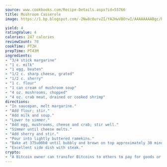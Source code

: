 ```yaml
---
source: www.cookbooks.com/Recipe-Details.aspx?id=55766
title: Mushroom Casserole
image: https://1.bp.blogspot.com/-2Nw8c0urvZI/YA2HwVBOrwI/AAAAAAAABgc/hcoCuYbLRGghREWYfHLERS8jzKEXzVPXwCLcBGAsYHQ/s154/14.png

yield: 4
ratingValue: 4
calories: 247 calories
reviewCount: 70
cookTime: PT2H
prepTime: PT43M
ingredients:
- "3/4 stick margarine"
- "1 c. milk"
- "1 egg, beaten"
- "1/2 c. sharp cheese, grated"
- "1/2 c. sherry"
- "1 c. flour"
- "1 can cream of mushroom soup"
- "4 oz. mushrooms, chopped"
- "4 oz. crab meat, drained or cooked shrimp"
directions:
- "In saucepan, melt margarine."
- "Add flour; stir."
- "Add milk and soup."
- "Lower to simmer."
- "Add egg, mushrooms, cheese and crab; stir well."
- "Simmer until cheese melts."
- "Add sherry and stir."
- "Pour into lightly buttered ramekins."
- "Bake at 375u00b0 until bubbly and brown on top approximately 30 minutes."
- "Excellent side dish with steak."
crypto:
- "A Bitcoin owner can transfer Bitcoins to others to pay for goods or services."
---
```

